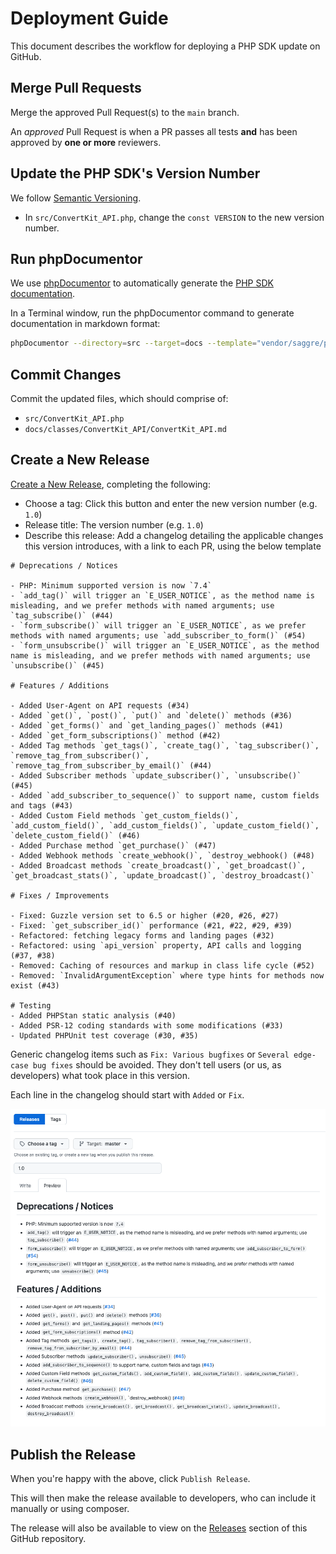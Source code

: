# Deployment Guide

This document describes the workflow for deploying a PHP SDK update on GitHub.

## Merge Pull Requests

Merge the approved Pull Request(s) to the `main` branch.

An *approved* Pull Request is when a PR passes all tests **and** has been approved by **one or more** reviewers.

## Update the PHP SDK's Version Number

We follow [Semantic Versioning](https://semver.org/).

- In `src/ConvertKit_API.php`, change the `const VERSION` to the new version number.

## Run phpDocumentor

We use [phpDocumentor](https://www.phpdoc.org/) to automatically generate the [PHP SDK documentation](./docs/classes/ConvertKit_API/ConvertKit_API.md).

In a Terminal window, run the phpDocumentor command to generate documentation in markdown format:

```bash
phpDocumentor --directory=src --target=docs --template="vendor/saggre/phpdocumentor-markdown/themes/markdown"
```

## Commit Changes

Commit the updated files, which should comprise of:

- `src/ConvertKit_API.php`
- `docs/classes/ConvertKit_API/ConvertKit_API.md`

## Create a New Release

[Create a New Release](https://github.com/ConvertKit/convertkitsdk-php/releases/new), completing the following:

- Choose a tag: Click this button and enter the new version number (e.g. `1.0`)
- Release title: The version number (e.g. `1.0`)
- Describe this release: Add a changelog detailing the applicable changes this version introduces, with a link to each PR, using the below template

```
# Deprecations / Notices

- PHP: Minimum supported version is now `7.4`
- `add_tag()` will trigger an `E_USER_NOTICE`, as the method name is misleading, and we prefer methods with named arguments; use `tag_subscribe()` (#44)
- `form_subscribe()` will trigger an `E_USER_NOTICE`, as we prefer methods with named arguments; use `add_subscriber_to_form()` (#54)
- `form_unsubscribe()` will trigger an `E_USER_NOTICE`, as the method name is misleading, and we prefer methods with named arguments; use `unsubscribe()` (#45)

# Features / Additions

- Added User-Agent on API requests (#34)
- Added `get()`, `post()`, `put()` and `delete()` methods (#36)
- Added `get_forms()` and `get_landing_pages()` methods (#41)
- Added `get_form_subscriptions()` method (#42)
- Added Tag methods `get_tags()`, `create_tag()`, `tag_subscriber()`, `remove_tag_from_subscriber()`, `remove_tag_from_subscriber_by_email()` (#44)
- Added Subscriber methods `update_subscriber()`, `unsubscribe()` (#45)
- Added `add_subscriber_to_sequence()` to support name, custom fields and tags (#43)
- Added Custom Field methods `get_custom_fields()`, `add_custom_field()`, `add_custom_fields()`, `update_custom_field()`, `delete_custom_field()` (#46)
- Added Purchase method `get_purchase()` (#47)
- Added Webhook methods `create_webhook()`, `destroy_webhook() (#48)
- Added Broadcast methods `create_broadcast()`, `get_broadcast()`, `get_broadcast_stats()`, `update_broadcast()`, `destroy_broadcast()`

# Fixes / Improvements

- Fixed: Guzzle version set to 6.5 or higher (#20, #26, #27)
- Fixed: `get_subscriber_id()` performance (#21, #22, #29, #39)
- Refactored: fetching legacy forms and landing pages (#32)
- Refactored: using `api_version` property, API calls and logging (#37, #38)
- Removed: Caching of resources and markup in class life cycle (#52)
- Removed: `InvalidArgumentException` where type hints for methods now exist (#43)

# Testing
- Added PHPStan static analysis (#40)
- Added PSR-12 coding standards with some modifications (#33)
- Updated PHPUnit test coverage (#30, #35)
```

Generic changelog items such as `Fix: Various bugfixes` or `Several edge-case bug fixes` should be avoided.  They don't tell users (or us, as developers)
what took place in this version.

Each line in the changelog should start with `Added` or `Fix`.

![New Release Screen](/.github/docs/new-release.png?raw=true)

## Publish the Release

When you're happy with the above, click `Publish Release`.

This will then make the release available to developers, who can include it manually or using composer.

The release will also be available to view on the [Releases](https://github.com/ConvertKit/convertkitsdk-php/releases) section of this GitHub repository.